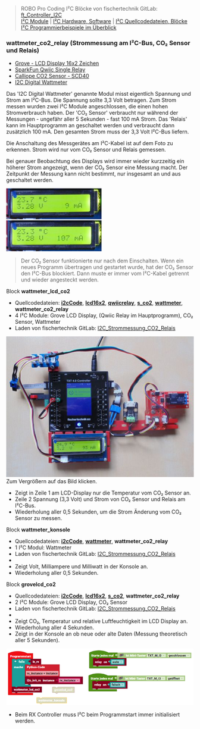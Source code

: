 
> ROBO Pro Coding I²C Blöcke von fischertechnik GitLab: [ft_Controller_I2C](https://git.fischertechnik-cloud.com/i2c/ft_Controller_I2C)\
> [I²C Module](https://elssner.github.io/ft-Controller-I2C/#tabelle-1) |
[I²C Hardware, Software](https://elssner.github.io/ft-Controller-I2C/#ic) |
[I²C Quellcodedateien, Blöcke](https://elssner.github.io/ft-Controller-I2C/#beschreibung-der-quellcodedateien-alphabetisch-geordnet)\
[I²C Programmierbeispiele im Überblick](../examples)


### wattmeter_co2_relay (Strommessung am I²C-Bus, CO₂ Sensor und Relais)

* [Grove - LCD Display 16x2 Zeichen](https://wiki.seeedstudio.com/Grove-16x2_LCD_Series)
* [SparkFun Qwiic Single Relay](https://www.sparkfun.com/products/15093)
* [Calliope CO2 Sensor - SCD40](https://calliope.cc/calliope-mini/erweiterungen/calliope-co2-sensor)
* [I2C Digital Wattmeter](https://www.dfrobot.com/product-1827.html)

Das 'I2C Digital Wattmeter' genannte Modul misst eigentlich Spannung und Strom am I²C-Bus. Die Spannung sollte 3,3 Volt betragen. Zum Strom messen wurden zwei I²C Module angeschlossen, die einen hohen Stromverbrauch haben.
Der 'CO₂ Sensor' verbraucht nur während der Messungen - ungefähr aller 5 Sekunden - fast 100 mA Strom. 
Das 'Relais' kann im Hauptprogramm an geschaltet werden und verbraucht dann zusätzlich 100 mA. Den gesamten Strom muss der 3,3 Volt I²C-Bus liefern.

Die Anschaltung des Messgerätes am I²C-Kabel ist auf dem Foto zu erkennen. Strom wird nur vom CO₂ Sensor und Relais gemessen.

Bei genauer Beobachtung des Displays wird immer wieder kurzzeitig ein höherer Strom angezeigt, wenn der CO₂ Sensor eine Messung macht. Der Zeitpunkt der Messung kann nicht bestimmt, nur insgesamt an und aus geschaltet werden.

![](DSC00471_256.jpg) ![](DSC00473_256.jpg)

> Der CO₂ Sensor funktionierte nur nach dem Einschalten. Wenn ein neues Programm übertragen und gestartet wurde, hat der CO₂ Sensor den I²C-Bus blockiert. Dann muste er immer vom I²C-Kabel getrennt und wieder angesteckt werden.

<!--
* Quellcodedateien: **[i2cCode](../#i2ccodepy)**, **[lcd16x2](../#lcd16x2py)**, **[qwiicrelay](../#qwiicrelaypy)**, **[s_co2](../#s_co2py)**, **[wattmeter](../#wattmeterpy)**
* Laden von fischertechnik GitLab: [I2C_Strommessung_CO2_Relais](https://git.fischertechnik-cloud.com/i2c/I2C_Strommessung_CO2_Relais)

[![](DSC00481_256.JPG)](DSC00481.JPG)\
Zum Vergrößern auf das Bild klicken.
-->

<a name="wattmeter_lcd_co2"></a>
Block **wattmeter_lcd_co2**
* Quellcodedateien:  **[i2cCode](../#i2ccodepy)**, **[lcd16x2](../#lcd16x2py)**, **[qwiicrelay](../#qwiicrelaypy)**, **[s_co2](../#s_co2py)**, **[wattmeter](../#wattmeterpy)**, **wattmeter_co2_relay**
* 4 I²C Module: Grove LCD Display, (Qwiic Relay im Hauptprogramm), CO₂ Sensor, Wattmeter
* Laden von fischertechnik GitLab: [I2C_Strommessung_CO2_Relais](https://git.fischertechnik-cloud.com/i2c/I2C_Strommessung_CO2_Relais)

[![](DSC00481_512.JPG)](DSC00481.JPG)\
Zum Vergrößern auf das Bild klicken.

* Zeigt in Zeile 1 am LCD-Display nur die Temperatur vom CO₂ Sensor an.
* Zeile 2 Spannung (3,3 Volt) und Strom von CO₂ Sensor und Relais am I²C-Bus.
* Wiederholung aller 0,5 Sekunden, um die Strom Änderung vom CO₂ Sensor zu messen.


Block **wattmeter_konsole**
* Quellcodedateien:  **[i2cCode](../#i2ccodepy)**, **[wattmeter](../#wattmeterpy)**, **wattmeter_co2_relay**
* 1 I²C Modul: Wattmeter
* Laden von fischertechnik GitLab: [I2C_Strommessung_CO2_Relais](https://git.fischertechnik-cloud.com/i2c/I2C_Strommessung_CO2_Relais)
* &nbsp;
* Zeigt Volt, Milliampere und Milliwatt in der Konsole an.
* Wiederholung aller 0,5 Sekunden.


Block **grovelcd_co2**
* Quellcodedateien:  **[i2cCode](../#i2ccodepy)**, **[lcd16x2](../#lcd16x2py)**, **[s_co2](../#s_co2py)**, **wattmeter_co2_relay**
* 2 I²C Module: Grove LCD Display, CO₂ Sensor
* Laden von fischertechnik GitLab: [I2C_Strommessung_CO2_Relais](https://git.fischertechnik-cloud.com/i2c/I2C_Strommessung_CO2_Relais)
* &nbsp;
* Zeigt CO₂, Temperatur und relative Luftfeuchtigkeit im LCD Display an.
* Wiederholung aller 4 Sekunden.
* Zeigt in der Konsole an ob neue oder alte Daten (Messung theoretisch aller 5 Sekunden).



![](wattmeter_co2_relay_2.png)

* Beim RX Controller muss I²C beim Programmstart immer initialisiert werden.
